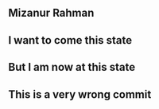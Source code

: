 ## Mizanur Rahman
## I want to come this state
## But I am now at this state
## This is a very wrong commit